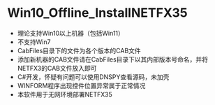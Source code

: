 # Win10_Offline_InstallNETFX35
- 理论支持Win10以上机器（包括Win11）
- 不支持Win7
- CabFiles目录下的文件为各个版本的CAB文件
- 添加新机器的CAB文件请在CabFiles目录下以其内部版本号命名，并将NETFX3的CAB文件放入即可
- C#开发，怀疑有问题可以使用DNSPY查看源码，未加壳
- WINFORM程序出现控件位置异常属于正常情况
- 本软件用于无网环境部署NETFX35
